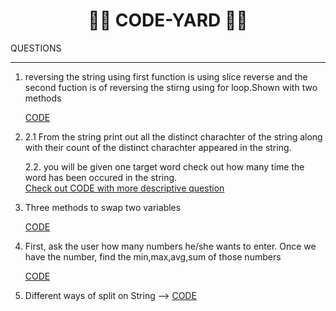 <h1 align="center">👩‍💻 CODE-YARD 👩‍💻 </h1>

QUESTIONS

___
1. reversing the string using first function is using slice reverse and the second fuction is of reversing the stirng using for loop.Shown with two methods

    [CODE](https://github.com/balirampansare/Code-Yard/blob/main/Codes/1%20string%20reverse.py)

2.
    2.1 From the string print out all the distinct charachter of the string along with their count of the distinct charachter appeared in the string.

    2.2. you will be given one target word check out how many time the word has been occured in the string.      
    [Check out CODE with more descriptive question](https://github.com/balirampansare/Code-Yard/blob/main/Codes/2%20unique%20char%20count.py)

3. Three methods to swap two variables

    [CODE](https://github.com/balirampansare/Code-Yard/blob/main/Codes/3%20swap2variables.py)

4. First, ask the user how many numbers he/she wants to enter. Once we have the number, find the min,max,avg,sum of those numbers

    [CODE](https://github.com/balirampansare/Code-Yard/blob/main/Codes/4%20min%2Cmax%2Cavg%2Csum.py)

5. Different ways of split on String -->
    [CODE](https://github.com/balirampansare/Code-Yard/blob/main/Codes/5%20string%20split)